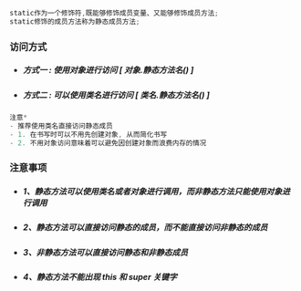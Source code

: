 ```java
static作为一个修饰符,既能够修饰成员变量、又能够修饰成员方法;
static修饰的成员方法称为静态成员方法;
```

### 访问方式

* ##### 方式一 : 使用对象进行访问 \[ 对象.静态方法名\(\) \]
* ##### 方式二 : 可以使用类名进行访问 \[ 类名.静态方法名\(\) \]

```java
注意*
- 推荐使用类名直接访问静态成员
- 1. 在书写时可以不用先创建对象, 从而简化书写
- 2. 不用对象访问意味着可以避免因创建对象而浪费内存的情况
```

### 注意事项

* ##### 1、静态方法可以使用类名或者对象进行调用，而非静态方法只能使用对象进行调用
* ##### 2、静态方法可以直接访问静态的成员，而不能直接访问非静态的成员
* ##### 3、非静态方法可以直接访问静态和非静态成员
* ##### 4、静态方法不能出现 this 和 super 关键字



